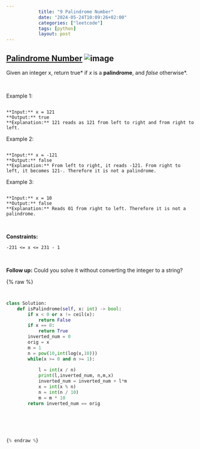 ```yaml
---
            title: "9 Palindrome Number"
            date: "2024-05-24T10:09:26+02:00"
            categories: ["leetcode"]
            tags: [python]
            layout: post
---
```

            
## [Palindrome Number](https://leetcode.com/problems/palindrome-number) ![image](https://img.shields.io/badge/Difficulty-Easy-brightgreen)

Given an integer x, return true* if *x* is a ****palindrome****, and *false* otherwise*.

 

Example 1:

```

**Input:** x = 121
**Output:** true
**Explanation:** 121 reads as 121 from left to right and from right to left.

```

Example 2:

```

**Input:** x = -121
**Output:** false
**Explanation:** From left to right, it reads -121. From right to left, it becomes 121-. Therefore it is not a palindrome.

```

Example 3:

```

**Input:** x = 10
**Output:** false
**Explanation:** Reads 01 from right to left. Therefore it is not a palindrome.

```

 

**Constraints:**

	-231 <= x <= 231 - 1

 

**Follow up:** Could you solve it without converting the integer to a string?

{% raw %}


````python


class Solution:
    def isPalindrome(self, x: int) -> bool:
        if x < 0 or x != ceil(x):
            return False
        if x == 0:
            return True
        inverted_num = 0
        orig = x
        m = 1
        n = pow(10,int(log(x,10)))
        while(x >= 0 and n >= 1):
            
            l = int(x / n)
            print(l,inverted_num, n,m,x)
            inverted_num = inverted_num + l*m
            x = int(x % n)
            n = int(n / 10)
            m = m * 10
        return inverted_num == orig



        


{% endraw %}
